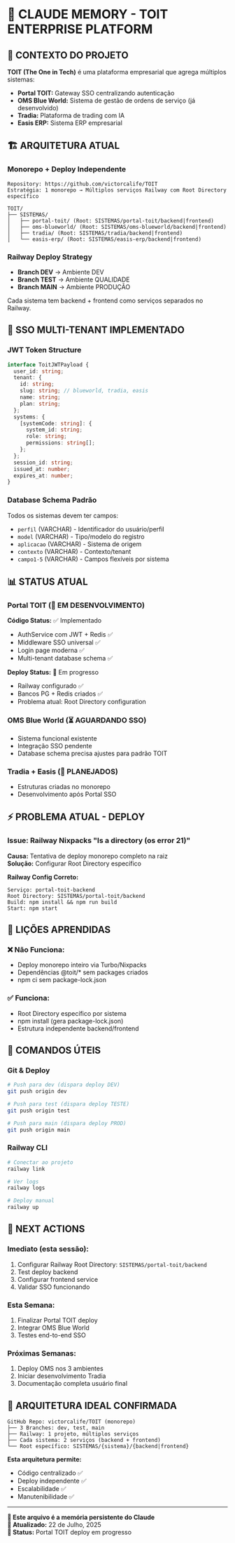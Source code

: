 # 🧠 CLAUDE MEMORY - TOIT ENTERPRISE PLATFORM

## 🎯 CONTEXTO DO PROJETO

**TOIT (The One in Tech)** é uma plataforma empresarial que agrega múltiplos sistemas:
- **Portal TOIT:** Gateway SSO centralizando autenticação
- **OMS Blue World:** Sistema de gestão de ordens de serviço (já desenvolvido)
- **Tradia:** Plataforma de trading com IA
- **Easis ERP:** Sistema ERP empresarial

## 🏗️ ARQUITETURA ATUAL

### **Monorepo + Deploy Independente**
```
Repository: https://github.com/victorcalife/TOIT
Estratégia: 1 monorepo → Múltiplos serviços Railway com Root Directory específico

TOIT/
├── SISTEMAS/
│   ├── portal-toit/ (Root: SISTEMAS/portal-toit/backend|frontend)
│   ├── oms-blueworld/ (Root: SISTEMAS/oms-blueworld/backend|frontend) 
│   ├── tradia/ (Root: SISTEMAS/tradia/backend|frontend)
│   └── easis-erp/ (Root: SISTEMAS/easis-erp/backend|frontend)
```

### **Railway Deploy Strategy**
- **Branch DEV** → Ambiente DEV
- **Branch TEST** → Ambiente QUALIDADE  
- **Branch MAIN** → Ambiente PRODUÇÃO

Cada sistema tem backend + frontend como serviços separados no Railway.

## 🔐 SSO MULTI-TENANT IMPLEMENTADO

### **JWT Token Structure**
```typescript
interface ToitJWTPayload {
  user_id: string;
  tenant: {
    id: string;
    slug: string; // blueworld, tradia, easis
    name: string;
    plan: string;
  };
  systems: {
    [systemCode: string]: {
      system_id: string;
      role: string;
      permissions: string[];
    };
  };
  session_id: string;
  issued_at: number;
  expires_at: number;
}
```

### **Database Schema Padrão**
Todos os sistemas devem ter campos:
- `perfil` (VARCHAR) - Identificador do usuário/perfil
- `model` (VARCHAR) - Tipo/modelo do registro  
- `aplicacao` (VARCHAR) - Sistema de origem
- `contexto` (VARCHAR) - Contexto/tenant
- `campo1-5` (VARCHAR) - Campos flexíveis por sistema

## 📊 STATUS ATUAL

### **Portal TOIT (🔄 EM DESENVOLVIMENTO)**
**Código Status:** ✅ Implementado
- AuthService com JWT + Redis ✅
- Middleware SSO universal ✅  
- Login page moderna ✅
- Multi-tenant database schema ✅

**Deploy Status:** 🔄 Em progresso
- Railway configurado ✅
- Bancos PG + Redis criados ✅
- Problema atual: Root Directory configuration

### **OMS Blue World (⏳ AGUARDANDO SSO)**
- Sistema funcional existente
- Integração SSO pendente
- Database schema precisa ajustes para padrão TOIT

### **Tradia + Easis (🔴 PLANEJADOS)**
- Estruturas criadas no monorepo
- Desenvolvimento após Portal SSO

## ⚡ PROBLEMA ATUAL - DEPLOY

### **Issue:** Railway Nixpacks "Is a directory (os error 21)"
**Causa:** Tentativa de deploy monorepo completo na raiz  
**Solução:** Configurar Root Directory específico

**Railway Config Correto:**
```
Serviço: portal-toit-backend
Root Directory: SISTEMAS/portal-toit/backend
Build: npm install && npm run build  
Start: npm start
```

## 🚨 LIÇÕES APRENDIDAS

### **❌ Não Funciona:**
- Deploy monorepo inteiro via Turbo/Nixpacks
- Dependências @toit/* sem packages criados
- npm ci sem package-lock.json

### **✅ Funciona:**
- Root Directory específico por sistema
- npm install (gera package-lock.json)
- Estrutura independente backend/frontend

## 🔧 COMANDOS ÚTEIS

### **Git & Deploy**
```bash
# Push para dev (dispara deploy DEV)
git push origin dev

# Push para test (dispara deploy TESTE)  
git push origin test

# Push para main (dispara deploy PROD)
git push origin main
```

### **Railway CLI**
```bash
# Conectar ao projeto
railway link

# Ver logs
railway logs

# Deploy manual
railway up
```

## 📝 NEXT ACTIONS

### **Imediato (esta sessão):**
1. Configurar Railway Root Directory: `SISTEMAS/portal-toit/backend`
2. Test deploy backend
3. Configurar frontend service
4. Validar SSO funcionando

### **Esta Semana:**
1. Finalizar Portal TOIT deploy
2. Integrar OMS Blue World
3. Testes end-to-end SSO

### **Próximas Semanas:**
1. Deploy OMS nos 3 ambientes
2. Iniciar desenvolvimento Tradia
3. Documentação completa usuário final

## 🎯 ARQUITETURA IDEAL CONFIRMADA

```
GitHub Repo: victorcalife/TOIT (monorepo)
├── 3 Branches: dev, test, main
├── Railway: 1 projeto, múltiplos serviços
├── Cada sistema: 2 serviços (backend + frontend)
└── Root específico: SISTEMAS/{sistema}/{backend|frontend}
```

**Esta arquitetura permite:**
- Código centralizado ✅
- Deploy independente ✅  
- Escalabilidade ✅
- Manutenibilidade ✅

---

**🧠 Este arquivo é a memória persistente do Claude**  
**📅 Atualizado:** 22 de Julho, 2025  
**🔄 Status:** Portal TOIT deploy em progresso